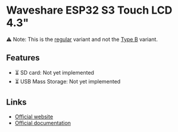 # Waveshare ESP32 S3 Touch LCD 4.3"

⚠️ Note: This is the [regular](https://www.waveshare.com/esp32-s3-touch-lcd-4.3.htm) variant and not the [Type B](https://www.waveshare.com/esp32-s3-touch-lcd-4.3b.htm) variant.

## Features

- ⏳ SD card: Not yet implemented
- ⏳ USB Mass Storage: Not yet implemented

## Links

- [Official website](https://www.waveshare.com/esp32-s3-touch-lcd-4.3.htm)
- [Official documentation](https://www.waveshare.com/wiki/ESP32-S3-Touch-LCD-4.3)

